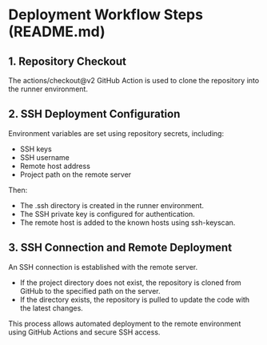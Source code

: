 # Deployment Workflow Steps (README.md)

## 1. Repository Checkout

The actions/checkout@v2 GitHub Action is used to clone the repository into the runner environment.

## 2. SSH Deployment Configuration

Environment variables are set using repository secrets, including:

- SSH keys
- SSH username
- Remote host address
- Project path on the remote server

Then:

- The .ssh directory is created in the runner environment.
- The SSH private key is configured for authentication.
- The remote host is added to the known hosts using ssh-keyscan.

## 3. SSH Connection and Remote Deployment

An SSH connection is established with the remote server.

- If the project directory does not exist, the repository is cloned from GitHub to the specified path on the server.
- If the directory exists, the repository is pulled to update the code with the latest changes.

This process allows automated deployment to the remote environment using GitHub Actions and secure SSH access.
